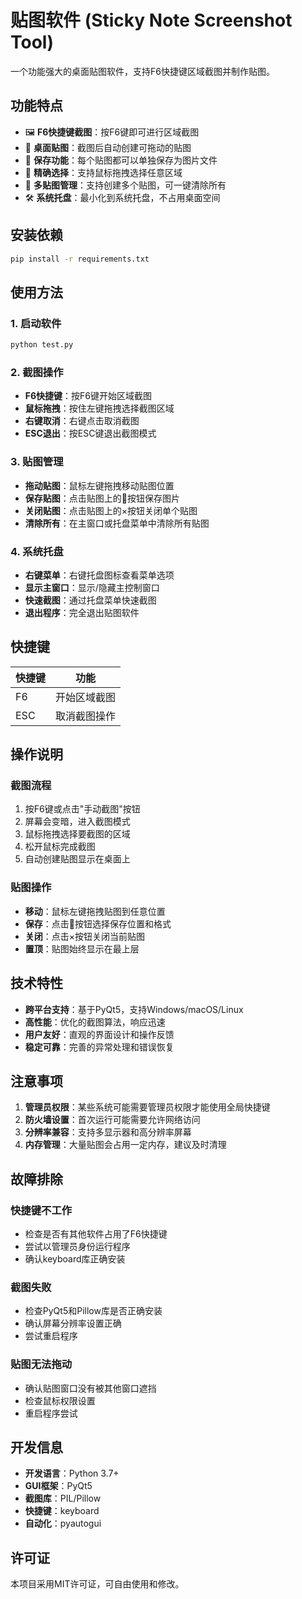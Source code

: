 # 贴图软件 (Sticky Note Screenshot Tool)

一个功能强大的桌面贴图软件，支持F6快捷键区域截图并制作贴图。

## 功能特点

- 🖼️ **F6快捷键截图**：按F6键即可进行区域截图
- 📌 **桌面贴图**：截图后自动创建可拖动的贴图
- 💾 **保存功能**：每个贴图都可以单独保存为图片文件
- 🎯 **精确选择**：支持鼠标拖拽选择任意区域
- 🔄 **多贴图管理**：支持创建多个贴图，可一键清除所有
- 🛠️ **系统托盘**：最小化到系统托盘，不占用桌面空间

## 安装依赖

```bash
pip install -r requirements.txt
```

## 使用方法

### 1. 启动软件
```bash
python test.py
```

### 2. 截图操作
- **F6快捷键**：按F6键开始区域截图
- **鼠标拖拽**：按住左键拖拽选择截图区域
- **右键取消**：右键点击取消截图
- **ESC退出**：按ESC键退出截图模式

### 3. 贴图管理
- **拖动贴图**：鼠标左键拖拽移动贴图位置
- **保存贴图**：点击贴图上的💾按钮保存图片
- **关闭贴图**：点击贴图上的×按钮关闭单个贴图
- **清除所有**：在主窗口或托盘菜单中清除所有贴图

### 4. 系统托盘
- **右键菜单**：右键托盘图标查看菜单选项
- **显示主窗口**：显示/隐藏主控制窗口
- **快速截图**：通过托盘菜单快速截图
- **退出程序**：完全退出贴图软件

## 快捷键

| 快捷键 | 功能 |
|--------|------|
| F6 | 开始区域截图 |
| ESC | 取消截图操作 |

## 操作说明

### 截图流程
1. 按F6键或点击"手动截图"按钮
2. 屏幕会变暗，进入截图模式
3. 鼠标拖拽选择要截图的区域
4. 松开鼠标完成截图
5. 自动创建贴图显示在桌面上

### 贴图操作
- **移动**：鼠标左键拖拽贴图到任意位置
- **保存**：点击💾按钮选择保存位置和格式
- **关闭**：点击×按钮关闭当前贴图
- **置顶**：贴图始终显示在最上层

## 技术特性

- **跨平台支持**：基于PyQt5，支持Windows/macOS/Linux
- **高性能**：优化的截图算法，响应迅速
- **用户友好**：直观的界面设计和操作反馈
- **稳定可靠**：完善的异常处理和错误恢复

## 注意事项

1. **管理员权限**：某些系统可能需要管理员权限才能使用全局快捷键
2. **防火墙设置**：首次运行可能需要允许网络访问
3. **分辨率兼容**：支持多显示器和高分辨率屏幕
4. **内存管理**：大量贴图会占用一定内存，建议及时清理

## 故障排除

### 快捷键不工作
- 检查是否有其他软件占用了F6快捷键
- 尝试以管理员身份运行程序
- 确认keyboard库正确安装

### 截图失败
- 检查PyQt5和Pillow库是否正确安装
- 确认屏幕分辨率设置正确
- 尝试重启程序

### 贴图无法拖动
- 确认贴图窗口没有被其他窗口遮挡
- 检查鼠标权限设置
- 重启程序尝试

## 开发信息

- **开发语言**：Python 3.7+
- **GUI框架**：PyQt5
- **截图库**：PIL/Pillow
- **快捷键**：keyboard
- **自动化**：pyautogui

## 许可证

本项目采用MIT许可证，可自由使用和修改。